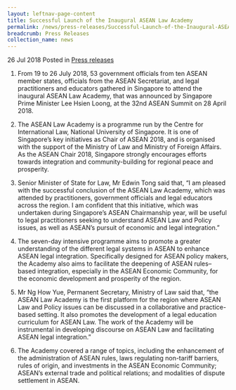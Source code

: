```yaml
---
layout: leftnav-page-content
title: Successful Launch of the Inaugural ASEAN Law Academy
permalink: /news/press-releases/Successful-Launch-of-the-Inaugural-ASEAN-Law-Academy
breadcrumb: Press Releases
collection_name: news
---
```


26 Jul 2018 Posted in [Press releases](/news/press-releases)


1. From 19 to 26 July 2018, 53 government officials from ten ASEAN member states, officials from the ASEAN Secretariat, and legal practitioners and educators gathered in Singapore to attend the inaugural ASEAN Law Academy, that was announced by Singapore Prime Minister Lee Hsien Loong, at the 32nd ASEAN Summit on 28 April 2018.

2. The ASEAN Law Academy is a programme run by the Centre for International Law, National University of Singapore. It is one of Singapore’s key initiatives as Chair of ASEAN 2018, and is organised with the support of the Ministry of Law and Ministry of Foreign Affairs. As the ASEAN Chair 2018, Singapore strongly encourages efforts towards integration and community-building for regional peace and prosperity.

3. Senior Minister of State for Law, Mr Edwin Tong said that, “I am pleased with the successful conclusion of the ASEAN Law Academy, which was attended by practitioners, government officials and legal educators across the region. I am confident that this initiative, which was undertaken during Singapore’s ASEAN Chairmanship year, will be useful to legal practitioners seeking to understand ASEAN Law and Policy issues, as well as ASEAN’s pursuit of economic and legal integration.”

4. The seven-day intensive programme aims to promote a greater understanding of the different legal systems in ASEAN to enhance ASEAN legal integration. Specifically designed for ASEAN policy makers, the Academy also aims to facilitate the deepening of ASEAN rules–based integration, especially in the ASEAN Economic Community, for the economic development and prosperity of the region.

5. Mr Ng How Yue, Permanent Secretary, Ministry of Law said that, “the ASEAN Law Academy is the first platform for the region where ASEAN Law and Policy issues can be discussed in a collaborative and practice-based setting. It also promotes the development of a legal education curriculum for ASEAN Law. The work of the Academy will be instrumental in developing discourse on ASEAN Law and facilitating ASEAN legal integration.”

6. The Academy covered a range of topics, including the enhancement of the administration of ASEAN rules, laws regulating non-tariff barriers, rules of origin, and investments in the ASEAN Economic Community; ASEAN’s external trade and political relations; and modalities of dispute settlement in ASEAN.
